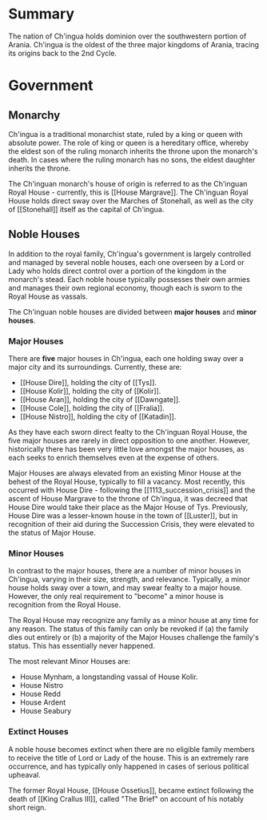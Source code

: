 # Summary
The nation of Ch'ingua holds dominion over the southwestern portion of Arania. Ch'ingua is the oldest of the three major kingdoms of Arania, tracing its origins back to the 2nd Cycle. 

# Government
## Monarchy
Ch'ingua is a traditional monarchist state, ruled by a king or queen with absolute power. The role of king or queen is a hereditary office, whereby the eldest son of the ruling monarch inherits the throne upon the monarch's death. In cases where the ruling monarch has no sons, the eldest daughter inherits the throne. 

The Ch'inguan monarch's house of origin is referred to as the Ch'inguan Royal House - currently, this is [[House Margrave]]. The Ch'inguan Royal House holds direct sway over the Marches of Stonehall, as well as the city of [[Stonehall]] itself as the capital of Ch'ingua.
## Noble Houses
In addition to the royal family, Ch'ingua's government is largely controlled and managed by several noble houses, each one overseen by a Lord or Lady who holds direct control over a portion of the kingdom in the monarch's stead. Each noble house typically possesses their own armies and manages their own regional economy, though each is sworn to the Royal House as vassals. 

The Ch'inguan noble houses are divided between **major houses** and **minor houses**. 
### Major Houses
There are **five** major houses in Ch'ingua, each one holding sway over a major city and its surroundings. Currently, these are:
- [[House Dire]], holding the city of [[Tys]].
- [[House Kolir]], holding the city of [[Kolir]].
- [[House Aran]], holding the city of [[Dawngate]].
- [[House Cole]], holding the city of [[Fralia]].
- [[House Nistro]], holding the city of [[Katadin]].

As they have each sworn direct fealty to the Ch'inguan Royal House, the five major houses are rarely in direct opposition to one another. However, historically there has been very little love amongst the major houses, as each seeks to enrich themselves even at the expense of others. 

Major Houses are always elevated from an existing Minor House at the behest of the Royal House, typically to fill a vacancy. Most recently, this occurred with House Dire - following the [[1113_succession_crisis]] and the ascent of House Margrave to the throne of Ch'ingua, it was decreed that House Dire would take their place as the Major House of Tys. Previously, House Dire was a lesser-known house in the town of [[Luster]], but in recognition of their aid during the Succession Crisis, they were elevated to the status of Major House. 
### Minor Houses
In contrast to the major houses, there are a number of minor houses in Ch'ingua, varying in their size, strength, and relevance. Typically, a minor house holds sway over a town, and may swear fealty to a major house. However, the only real requirement to "become" a minor house is recognition from the Royal House.

The Royal House may recognize any family as a minor house at any time for any reason. The status of this family can only be revoked if (a) the family dies out entirely or (b) a majority of the Major Houses challenge the family's status. This has essentially never happened. 

The most relevant Minor Houses are:
- House Mynham, a longstanding vassal of House Kolir. 
- House Nistro
- House Redd
- House Ardent
- House Seabury

### Extinct Houses
A noble house becomes extinct when there are no eligible family members to receive the title of Lord or Lady of the house. This is an extremely rare occurrence, and has typically only happened in cases of serious political upheaval. 

The former Royal House, [[House Ossetius]], became extinct following the death of [[King Crallus III]], called "The Brief" on account of his notably short reign. 